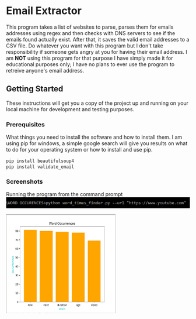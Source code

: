 # Email Extractor

This program takes a list of websites to parse, parses them for emails addresses using regex and then checks with DNS servers to see if the emails found actually exist. After that, it saves the valid email addresses to a CSV file. Do whatever you want with this program but I don't take responsibility if someone gets angry at you for having their email address. I am <b>NOT</b> using this program for that purpose I have simply made it for educational purposes only; I have no plans to ever use the program to retreive anyone's email address.

## Getting Started

These instructions will get you a copy of the project up and running on your local machine for development and testing purposes.

### Prerequisites

What things you need to install the software and how to install them. I am using pip for windows, a simple google search will give
you results on what to do for your operating system or how to install and use pip.

```
pip install beautifulsoup4
pip install validate_email
```

### Screenshots
Running the program from the command prompt
<img src="https://github.com/Throupy/My-Coding-Projects/blob/master/WORD%20OCCURENCES/screenshots/command_promt.png">

<img src="https://github.com/Throupy/My-Coding-Projects/blob/master/WORD%20OCCURENCES/screenshots/graph.png" width=300 height=270>


